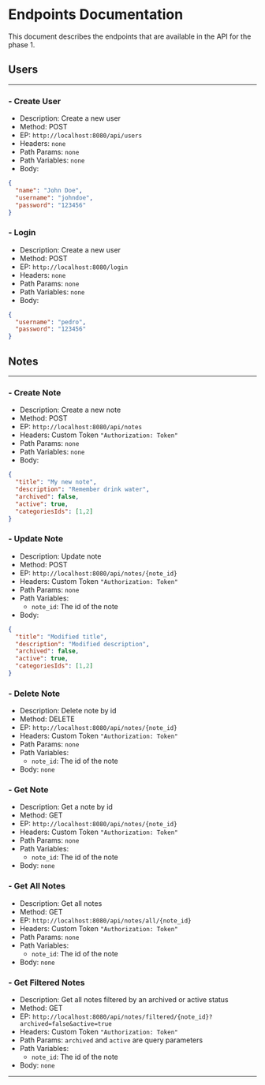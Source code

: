 # Endpoints Documentation
This document describes the endpoints that are available in the API for the phase 1.


## Users

---
### - Create User
- Description: Create a new user
- Method: POST
- EP: ``http://localhost:8080/api/users``
- Headers: ``none``
- Path Params: ``none``
- Path Variables: ``none``
- Body: 
```json
{
  "name": "John Doe",
  "username": "johndoe",
  "password": "123456"
}
```
### - Login
- Description: Create a new user
- Method: POST
- EP: ``http://localhost:8080/login``
- Headers: ``none``
- Path Params: ``none``
- Path Variables: ``none``
- Body:
```json
{
  "username": "pedro",
  "password": "123456"
}
```

## Notes

---

### - Create Note
- Description: Create a new note
- Method: POST
- EP: ``http://localhost:8080/api/notes``
- Headers: Custom Token
``"Authorization: Token"``
- Path Params: ``none``
- Path Variables: ``none``
- Body:
```json
{
  "title": "My new note",
  "description": "Remember drink water",
  "archived": false,
  "active": true,
  "categoriesIds": [1,2]
}
```
### - Update Note
- Description: Update note
- Method: POST
- EP: ``http://localhost:8080/api/notes/{note_id}``
- Headers: Custom Token
  ``"Authorization: Token"``
- Path Params: ``none``
- Path Variables:
  - ``note_id``: The id of the note
- Body:
```json
{
  "title": "Modified title",
  "description": "Modified description",
  "archived": false,
  "active": true,
  "categoriesIds": [1,2]
}
```
### - Delete Note
- Description: Delete note by id
- Method: DELETE
- EP: ``http://localhost:8080/api/notes/{note_id}``
- Headers: Custom Token
  ``"Authorization: Token"``
- Path Params: ``none``
- Path Variables:
    - ``note_id``: The id of the note
- Body: ``none``
### - Get Note
- Description: Get a note by id
- Method: GET
- EP: ``http://localhost:8080/api/notes/{note_id}``
- Headers: Custom Token
  ``"Authorization: Token"``
- Path Params: ``none``
- Path Variables: 
  - ``note_id``: The id of the note
- Body: ``none``
### - Get All Notes
- Description: Get all notes
- Method: GET
- EP: ``http://localhost:8080/api/notes/all/{note_id}``
- Headers: Custom Token
  ``"Authorization: Token"``
- Path Params: ``none``
- Path Variables:
    - ``note_id``: The id of the note
- Body: ``none``

### - Get Filtered Notes
- Description: Get all notes filtered by an archived or active status
- Method: GET
- EP: ``http://localhost:8080/api/notes/filtered/{note_id}?archived=false&active=true``
- Headers: Custom Token
  ``"Authorization: Token"``
- Path Params: ``archived`` and ``active`` are query parameters
- Path Variables:
    - ``note_id``: The id of the note
- Body: ``none``
---







